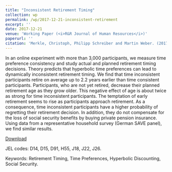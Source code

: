 ```yaml
---
title: "Inconsistent Retirement Timing"
collection: wp
permalink: /wp/2017-12-21-inconsistent-retirement
excerpt: ''
date: 2017-12-21
venue: 'Working Paper (<i>R&R Journal of Human Resources</i>)'
paperurl: ''
citation: 'Merkle, Christoph, Philipp Schreiber and Martin Weber. (2017). &quot;Inconsistent Retirement Timing.&quot; <i>Working Paper</i>.'
---
```

In an online experiment with more than 3,000 participants, we measure time preference consistency and study actual and planned retirement timing decisions. Theory predicts that hyperbolic time preferences can lead to dynamically inconsistent retirement timing. We find that time inconsistent participants retire on average up to 2.2 years earlier than time consistent participants. Participants, who are not yet retired, decrease their planned retirement age as they grow older. This negative effect of age is about twice as strong for time inconsistent participants. The temptation of early retirement seems to rise as participants approach retirement. As a consequence, time inconsistent participants have a higher probability of regretting their retirement decision. In addition, they do not compensate for the loss of social security benefits by buying private pension insurance. Using data from a representative household survey (German SAVE panel), we find similar results. 

[Download](https://ssrn.com/abstract=2778578)

JEL codes: D14, D15, D91, H55, J18, J22, J26.

Keywords: Retirement Timing, Time Preferences, Hyperbolic Discounting, Social Security.

